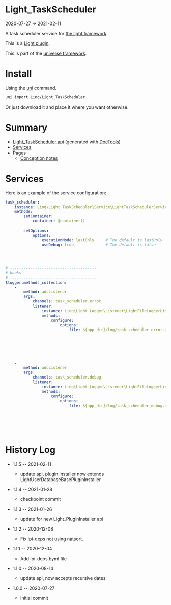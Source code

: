 Light_TaskScheduler
===========
2020-07-27 -> 2021-02-11



A task scheduler service for [the light framework](https://github.com/lingtalfi/Light).


This is a [Light plugin](https://github.com/lingtalfi/Light/blob/master/doc/pages/plugin.md).

This is part of the [universe framework](https://github.com/karayabin/universe-snapshot).


Install
==========
Using the [uni](https://github.com/lingtalfi/universe-naive-importer) command.
```bash
uni import Ling/Light_TaskScheduler
```

Or just download it and place it where you want otherwise.






Summary
===========
- [Light_TaskScheduler api](https://github.com/lingtalfi/Light_TaskScheduler/blob/master/doc/api/Ling/Light_TaskScheduler.md) (generated with [DocTools](https://github.com/lingtalfi/DocTools))
- [Services](#services)
- Pages
    - [Conception notes](https://github.com/lingtalfi/Light_TaskScheduler/blob/master/doc/pages/conception-notes.md)






Services
=========


Here is an example of the service configuration:

```yaml
task_scheduler: 
    instance: Ling\Light_TaskScheduler\Service\LightTaskSchedulerService
    methods: 
        setContainer: 
            container: @container()
        
        setOptions: 
            options: 
                executionMode: lastOnly     # The default is lastOnly
                useDebug: true              # The default is false
            
        
    

# --------------------------------------
# hooks
# --------------------------------------
$logger.methods_collection: 
    - 
        method: addListener
        args: 
            channels: task_scheduler.error
            listener: 
                instance: Ling\Light_Logger\Listener\LightFileLoggerListener
                methods: 
                    configure: 
                        options: 
                            file: ${app_dir}/log/task_scheduler_error.txt
                        
                    
                
            
        
    
    - 
        method: addListener
        args: 
            channels: task_scheduler.debug
            listener: 
                instance: Ling\Light_Logger\Listener\LightFileLoggerListener
                methods: 
                    configure: 
                        options: 
                            file: ${app_dir}/log/task_scheduler_debug.txt
                        
                    
            
        
    


```



History Log
=============

- 1.1.5 -- 2021-02-11
  
    - update api, plugin installer now extends LightUserDatabaseBasePluginInstaller
  
- 1.1.4 -- 2021-01-28

    - checkpoint commit
  
- 1.1.3 -- 2021-01-26

    - update for new Light_PluginInstaller api

- 1.1.2 -- 2020-12-08

    - Fix lpi-deps not using natsort.

- 1.1.1 -- 2020-12-04

    - Add lpi-deps.byml file

- 1.1.0 -- 2020-08-14

    - update api, now accepts recursive dates
    
- 1.0.0 -- 2020-07-27

    - initial commit